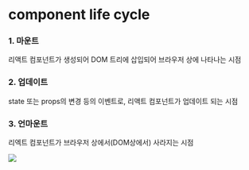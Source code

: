 # component life cycle

### 1. 마운트

리액트 컴포넌트가 생성되어 DOM 트리에 삽입되어 브라우저 상에 나타나는 시점

### 2. 업데이트

state 또는 props의 변경 등의 이벤트로, 리액트 컴포넌트가 업데이트 되는 시점

### 3. 언마운트

리엑트 컴포넌트가 브라우저 상에서(DOM상에서) 사라지는 시점

![](C:\Users\haeri\Desktop\development\TIL\React\images\life_cycle.png)